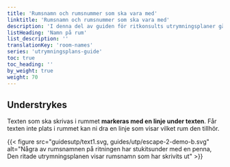 ```yaml
---
title: 'Rumsnamn och rumsnummer som ska vara med'
linktitle: 'Rumsnamn och rumsnummer som ska vara med'
description: 'I denna del av guiden för ritkonsults utrymningsplaner går vi igenom hur du ska markera rum som ska gråläggas, hyllor och övrig inredning som du vill ha med på utrymningsplanen.'
listHeading: 'Namn på rum'
list_description: ''
translationKey: 'room-names'
series: 'utrymningsplans-guide'
toc: true
toc_heading: ''
by_weight: true
weight: 70
---
```


## Understrykes

Texten som ska skrivas i rummet **markeras med en linje under texten**. Får texten inte plats i rummet kan ni dra en linje som visar vilket rum den tillhör.

{{< figure src="guidesutp/text1.svg, guides/utp/escape-2-demo-b.svg" alt="Några av rumsnamnen på ritningen har stukitsunder med en penna, Den ritade utrymningsplanen visar rumsnamn som har skrivits ut"  >}}


